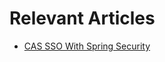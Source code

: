 # Relevant Articles
- [CAS SSO With Spring Security](https://www.baeldung.com/spring-security-cas-sso)
